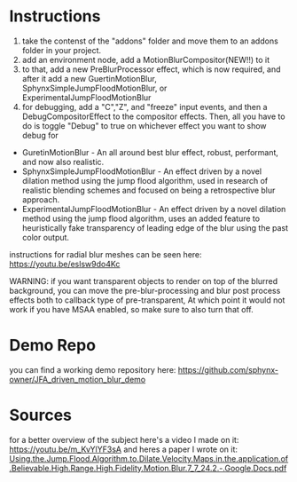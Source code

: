 # Instructions
1. take the contenst of the "addons" folder and move them to an addons folder in your project. 
2. add an environment node, add a MotionBlurCompositor(NEW!!) to it
3. to that, add a new PreBlurProcessor effect, which is now required, and after it add a new GuertinMotionBlur, SphynxSimpleJumpFloodMotionBlur, or ExperimentalJumpFloodMotionBlur
4. for debugging, add a "C","Z", and "freeze" input events, and then a DebugCompositorEffect to the compositor effects. Then, all you have to do is toggle "Debug" to true on whichever effect you want to show debug for

* GuretinMotionBlur - An all around best blur effect, robust, performant, and now also realistic.
* SphynxSimpleJumpFloodMotionBlur - An effect driven by a novel dilation method using the jump flood algorithm, used in research of realistic blending schemes and focused on being a retrospective blur approach.
* ExperimentalJumpFloodMotionBlur - An effect driven by a novel dilation method using the jump flood algorithm, uses an added feature to heuristically fake transparency of leading edge of the blur using the past color output.

instructions for radial blur meshes can be seen here:
https://youtu.be/eslsw9do4Kc

WARNING:
if you want transparent objects to render on top of the blurred background, you can move the pre-blur-processing and blur post process effects both to callback type of pre-transparent, At which point it would not work if you have MSAA enabled, so make sure to also turn that off.

# Demo Repo
you can find a working demo repository here:
https://github.com/sphynx-owner/JFA_driven_motion_blur_demo

# Sources
for a better overview of the subject here's a video I made on it:
https://youtu.be/m_KvYlYF3sA
and heres a paper I wrote on it:
[Using.the.Jump.Flood.Algorithm.to.Dilate.Velocity.Maps.in.the.application.of.Believable.High.Range.High.Fidelity.Motion.Blur.7_7_24.2.-.Google.Docs.pdf](https://github.com/user-attachments/files/16120346/Using.the.Jump.Flood.Algorithm.to.Dilate.Velocity.Maps.in.the.application.of.Believable.High.Range.High.Fidelity.Motion.Blur.7_7_24.2.-.Google.Docs.pdf)
